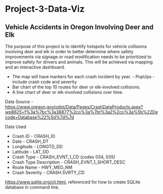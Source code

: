 # Project-3-Data-Viz

## Vehicle Accidents in Oregon Involving Deer and Elk

The purpose of this project is to identify hotspots for vehicle collisions involving deer and elk in order to better determine where safety improvements via signage or road modification needs to be prioritized to improve safety for drivers and animals. This will be achieved via mapping and an interactive dashboard. 

-  The map will have markers for each crash incident by year. - PopUps - include crash code and severity
-  Bar chart of the top 10 routes for deer or elk-involved collisions.
-  A line chart of deer or elk-involved collisions over time.

Data Source - https://www.oregon.gov/odot/Data/Pages/CrashDataProducts.aspx?wp8625=f%3a%7bc%3a38877%2co%3a%7bt%3a2%2co%3a%5b%22Decode+Database%22%5d%7d%7d

Data Used

- Crash ID - CRASH_ID
- Date - CRASH_DT
- Longitude - LONGTD_DD
- Latitude - LAT_DD
- Crash Type - CRASH_EVNT_1_CD (codes 034, 035)
- Crash Type Description - CRASH_EVNT_1_SHORT_DESC
- Route Name - HWY_MED_NM
- Crash Severity - CRASH.SVRTY_CD

https://www.sqlite.org/cli.html, referenced for how to create SQLite database in command line.
